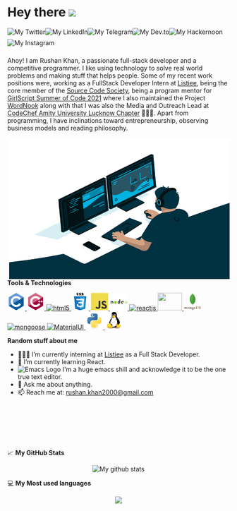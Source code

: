 # Hey there <img src="https://media.giphy.com/media/hvRJCLFzcasrR4ia7z/giphy.gif" width="33px">

<a href="https://twitter.com/RushanKhan15">
  <img align="left" alt="My Twitter" height="25px" src = "https://help.twitter.com/content/dam/help-twitter/brand/logo.png" />
</a>
<a href="https://www.linkedin.com/in/rushankhan/">
  <img align="left" alt="My LinkedIn" height="25px" src="https://image.flaticon.com/icons/png/512/174/174857.png" />
</a>

<a href="https://t.me/rushankhan1">
  <img align="left" alt="My Telegram" height="25px" src="https://upload.wikimedia.org/wikipedia/commons/thumb/8/82/Telegram_logo.svg/1024px-Telegram_logo.svg.png" />
 </a>
<a href="https://www.dev.to/rushankhan1/">
  <img align="left" alt="My Dev.to" height="25px" src="https://d2fltix0v2e0sb.cloudfront.net/dev-black.png" />
</a>

<a href="https://www.hackernoon.com/u/rushankhan">
  <img align="left" alt="My Hackernoon" height="25px" src="https://hackernoon.com/hn-icon.png" />
</a>
<a href="https://www.instagram.com/rushankhan/">
  <img align="left" alt="My Instagram" height="25px" src="https://cdn2.iconfinder.com/data/icons/social-media-2285/512/1_Instagram_colored_svg_1-512.png" />
</a>
 <br /><br /><br />

Ahoy! I am Rushan Khan, a passionate full-stack developer and a competitive programmer. I like using technology to solve real world problems and making stuff that helps people. Some of my recent work positions were, working as a FullStack Developer Intern at [Listiee](listee.com), being the core member of the [Source Code Society](https://github.com/Source-Code-Society), being a program mentor for [GirlScript Summer of Code 2021](https://gssoc.girlscript.tech/) where I also maintained the Project [WordNook](https://github.com/ALPHAVIO/WordNook) along with that I was also the Media and Outreach Lead at [CodeChef Amity University Lucknow Chapter](https://www.linkedin.com/company/codechef-aul-chapter) 🧑🏻‍🍳. Apart from programming, I have inclinations toward entrepreneurship, observing business models and reading philosophy.

  <img align="right" alt="GIF" src="programming.gif" width="500" height="320" />
  
**Tools & Technologies**
<br>

<a href="https://www.cprogramming.com/" target="_blank"> <img src="https://raw.githubusercontent.com/devicons/devicon/master/icons/c/c-original.svg" alt="c" width="40" height="40"/> </a> <a href="https://www.w3schools.com/cpp/" target="_blank"> <img src="https://raw.githubusercontent.com/devicons/devicon/master/icons/cplusplus/cplusplus-original.svg" alt="cplusplus" width="40" height="40"/> </a>
<a href="https://developer.mozilla.org/en-US/docs/Web/HTML" target="_blank"> <img src="https://upload.wikimedia.org/wikipedia/commons/thumb/6/61/HTML5_logo_and_wordmark.svg/1200px-HTML5_logo_and_wordmark.svg.png" alt="html5" width="40" height="40"/> </a>
<a href="https://www.w3schools.com/css/" target="_blank"> <img src="https://raw.githubusercontent.com/devicons/devicon/master/icons/css3/css3-original-wordmark.svg" alt="css3" width="40" height="40"/> </a>
 <a href="https://developer.mozilla.org/en-US/docs/Web/JavaScript" target="_blank"> <img src="https://raw.githubusercontent.com/devicons/devicon/master/icons/javascript/javascript-original.svg" alt="javascript" width="40" height="40"/> </a>
 <a href="https://nodejs.org" target="_blank"> <img src="https://raw.githubusercontent.com/devicons/devicon/master/icons/nodejs/nodejs-original-wordmark.svg" alt="nodejs" width="40" height="40"/> </a>
 <a href="https://reactjs.org/" target="_blank"> <img src="https://cdn4.iconfinder.com/data/icons/logos-3/600/React.js_logo-512.png" alt="reactjs" width="35" height="40"/> </a>
 <a href="https://expressjs.com/" target="_blank"> <img src="https://www.nextontop.com/assets/img/services/web/expressjs.svg" width="55" height="40"/> </a>
 <a href="https://www.mongodb.com/" target="_blank"> <img src="https://raw.githubusercontent.com/devicons/devicon/master/icons/mongodb/mongodb-original-wordmark.svg" alt="mongodb" width="40" height="40"/> </a>
  <a href="https://www.mongoosejs.com/" target="_blank"> <img src="https://images.opencollective.com/frontendmasters/0b9cda4/logo/256.png" alt="mongoose" width="40" height="40"/> </a>
    <a href="https://www.material-ui.com/" target="_blank"> <img src="https://www.imaginarycloud.com/blog/content/images/2020/06/material-logo.png" alt="MaterialUI" width="35" height="35"/> </a>
<a href="https://www.python.org" target="_blank"> <img src="https://raw.githubusercontent.com/devicons/devicon/master/icons/python/python-original.svg" alt="python" width="40" height="40"/> </a>
<a href="https://www.linux.org/" target="_blank"> <img src="https://raw.githubusercontent.com/devicons/devicon/master/icons/linux/linux-original.svg" alt="linux" width="40" height="40"/> </a> 


**Random stuff about me**

- 👨🏽‍💻 I’m currently interning at [Listiee](https://www.listiee.com) as a Full Stack Developer.
- 🌱 I’m currently learning React.
- <img src="https://i.imgur.com/B67ppkX.png" alt="Emacs Logo" width="21" height="21"/> I'm a huge emacs shill and acknowledge it to be the one true text editor.
- 💬 Ask me about anything.
- 📫 Reach me at: [rushan.khan2000@gmail.com](mailto:rushan.khan2000@gmail.com?subject=[GitHub]%20Source%20Han%20Sans) 

<br /><br /><br /><br /><br />

📈 **My GitHub Stats**
<p align="center"><img src="https://github-readme-stats.vercel.app/api?username=RushanKhan1&show_icons=true&theme=material-palenight" alt="My github stats" />
  
  <br>
  
  
  💻 **My Most used languages**
  <p align="center">
 <a href="https://github.com/anuraghazra/github-readme-stats">
  <!-- Change the `github-readme-stats.anuraghazra1.vercel.app` to `github-readme-stats.vercel.app`  -->
  <img align="center" src="https://github-readme-stats.anuraghazra1.vercel.app/api/top-langs/?username=RushanKhan1&layout=compact&theme=material-palenight" />
</a>
 </p>
